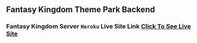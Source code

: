 ## Fantasy Kingdom Theme Park Backend

### Fantasy Kingdom Server `Heroku` Live Site Link [Click To See Live Site](https://fantasy-kingdom-server.herokuapp.com/rides)
